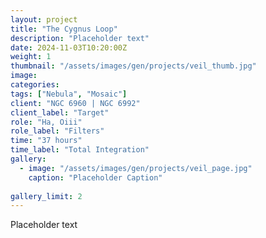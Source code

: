 ```yaml
---
layout: project
title: "The Cygnus Loop"
description: "Placeholder text"
date: 2024-11-03T10:20:00Z
weight: 1
thumbnail: "/assets/images/gen/projects/veil_thumb.jpg"
image: 
categories: 
tags: ["Nebula", "Mosaic"]
client: "NGC 6960 | NGC 6992"
client_label: "Target"
role: "Ha, Oiii"
role_label: "Filters"
time: "37 hours"
time_label: "Total Integration"
gallery:
  - image: "/assets/images/gen/projects/veil_page.jpg"
    caption: "Placeholder Caption"
  
gallery_limit: 2
---
```


Placeholder text